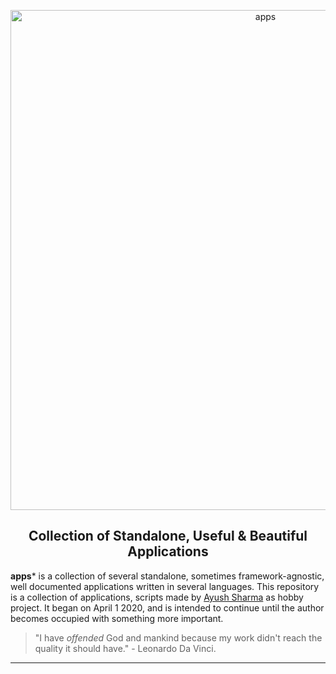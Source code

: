 <p align="center">
  <img alt="apps" width="800px" src="./assets/images/banner.png">
</p>

<h2 align="center">Collection of Standalone, Useful & Beautiful Applications</h2>

**apps*** is a collection of several standalone, sometimes framework-agnostic, well documented applications written in several languages. This repository is a collection of applications, scripts made by [Ayush Sharma](https://ayushsharma.net/portfolio) as hobby project. It began on April 1 2020, and is intended to continue until the author becomes occupied with something more important.

> "I have *offended* God and mankind because my work didn't reach the quality it should have." - Leonardo Da Vinci.

---